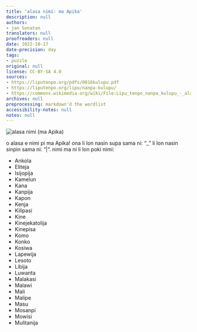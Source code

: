 ```yaml
---
title: 'alasa nimi: ma Apika'
description: null
authors:
- jan Sonatan
translators: null
proofreaders: null
date: 2022-10-17
date-precision: day
tags:
- puzzle
original: null
license: CC-BY-SA 4.0
sources:
- https://liputenpo.org/pdfs/0016kulupu.pdf
- https://liputenpo.org/lipu/nanpa-kulupu/
- https://commons.wikimedia.org/wiki/File:Lipu_tenpo_nanpa_kulupu_-_alasa_nimi_(ma_Apika).png
archives: null
preprocessing: markdown'd the wordlist
accessibility-notes: null
notes: null
---
```


![alasa nimi (ma Apika)](https://upload.wikimedia.org/wikipedia/commons/f/f7/Lipu_tenpo_nanpa_kulupu_-_alasa_nimi_%28ma_Apika%29.png)

o alasa e nimi pi ma Apika! ona li lon nasin supa sama ni: “\_” li lon nasin sinpin sama ni: “|”. nimi ma ni li lon poki nimi:

- Ankola
- Eliteja
- Isijopija
- Kamelun
- Kana
- Kanpija
- Kapon
- Kenja
- Kilipasi
- Kine
- Kinejekatolija
- Kinepisa
- Komo
- Konko
- Kosiwa
- Lapewija
- Lesoto
- Libija
- Luwanta
- Malakasi
- Malawi
- Mali
- Malipe
- Masu
- Mosanpi
- Mowisi
- Mulitanija